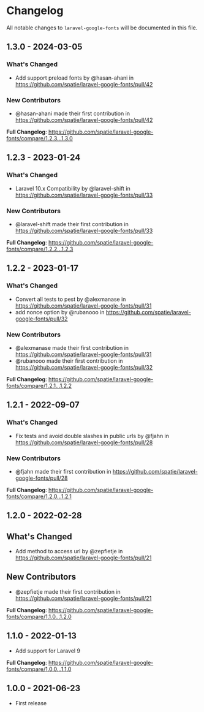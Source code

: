 # Changelog

All notable changes to `laravel-google-fonts` will be documented in this file.

## 1.3.0 - 2024-03-05

### What's Changed

* Add support preload fonts by @hasan-ahani in https://github.com/spatie/laravel-google-fonts/pull/42

### New Contributors

* @hasan-ahani made their first contribution in https://github.com/spatie/laravel-google-fonts/pull/42

**Full Changelog**: https://github.com/spatie/laravel-google-fonts/compare/1.2.3...1.3.0

## 1.2.3 - 2023-01-24

### What's Changed

- Laravel 10.x Compatibility by @laravel-shift in https://github.com/spatie/laravel-google-fonts/pull/33

### New Contributors

- @laravel-shift made their first contribution in https://github.com/spatie/laravel-google-fonts/pull/33

**Full Changelog**: https://github.com/spatie/laravel-google-fonts/compare/1.2.2...1.2.3

## 1.2.2 - 2023-01-17

### What's Changed

- Convert all tests to pest by @alexmanase in https://github.com/spatie/laravel-google-fonts/pull/31
- add nonce option by @rubanooo in https://github.com/spatie/laravel-google-fonts/pull/32

### New Contributors

- @alexmanase made their first contribution in https://github.com/spatie/laravel-google-fonts/pull/31
- @rubanooo made their first contribution in https://github.com/spatie/laravel-google-fonts/pull/32

**Full Changelog**: https://github.com/spatie/laravel-google-fonts/compare/1.2.1...1.2.2

## 1.2.1 - 2022-09-07

### What's Changed

- Fix tests and avoid double slashes in public urls by @fjahn in https://github.com/spatie/laravel-google-fonts/pull/28

### New Contributors

- @fjahn made their first contribution in https://github.com/spatie/laravel-google-fonts/pull/28

**Full Changelog**: https://github.com/spatie/laravel-google-fonts/compare/1.2.0...1.2.1

## 1.2.0 - 2022-02-28

## What's Changed

- Add method to access url by @zepfietje in https://github.com/spatie/laravel-google-fonts/pull/21

## New Contributors

- @zepfietje made their first contribution in https://github.com/spatie/laravel-google-fonts/pull/21

**Full Changelog**: https://github.com/spatie/laravel-google-fonts/compare/1.1.0...1.2.0

## 1.1.0 - 2022-01-13

- Add support for Laravel 9

**Full Changelog**: https://github.com/spatie/laravel-google-fonts/compare/1.0.0...1.1.0

## 1.0.0 - 2021-06-23

- First release
